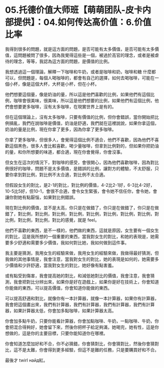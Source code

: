# 05.托德价值大师班【萌萌团队-皮卡内部提供】：04.如何传达高价值：6.价值比率

我得到很多的問題，就是這方面的問題，是否可能有太多價值，是否可能有太多價值，這問題被問了很多，因為我覺得這些是一個，被過於高官的理念，或者是被虐待的理念，等等，我認為這方面的問題，是價值的比例。

我想透過這一個理論，解釋一下咖啡和牛奶，或者是咖啡和奶，咖啡和糖 什麼都可以，但問題是，每個人喝咖啡的，都會有自己的選擇，如何去喝咖啡，可能在一個小杯，像是這個大杯，大杯是小杯，但在小杯。

他們想要這個量，像是奶油的量，所以這是他們喜歡的比例，如果他們有這個比例，咖啡會很美味，很美味，所以這是他們想要的比例，如果他們有這個比例，他們會想要更多咖啡，沒有太多咖啡，在現實世界上是有的。

但在這個理論上，沒有太多咖啡，只要有價值的比例，但你會錯誤，當你開始把比例搞亂，我們在說咖啡是價值，奶油是舒適，我們就在這裡說說，如果你拿這個，奶油的量是比例，現在你拿了更多，因為你拿了更多咖啡。

你拿了更多咖啡，但很多人，會覺得這個比例不適合，他們不喜歡，因為他們不喜歡這個黑色，很多人會比較喜歡，喝少量咖啡，但拿到比例對的，但如果你把奶油的量，和你所想要的味道，都合適，現在你會覺得，你會沒事。

但女生在這次的情況下，對咖啡的感受，會很開心，因為他們喜歡咖啡，因為對比例很好的咖啡，問題不是太多價值，是錯誤的比例，讓對方的體驗，不太舒服，只要你拿到對比例，對比例不太合適，對比例不太合適。

但假設女生的對比，是2-1的對比，對比例的價值，4-2比2-1好，6-3比4-2好，10-5比5好，但10-1，會很不合適，會令女生緊張，會令她不信任你，會令她，會讓你對她有點厭惱，如果對比例錯誤。

現在對比例的價值，並不是太高，你只是在做錯了，你只是在做錯了，你只是在做錯了，對比例，對比例，對比例，對比例，對比例，對比例，對比例，對比例，對比例，對比例，對比例，對比的感覺，就是 feel。

他們不喜歡的東西，是不一樣的，他們做的東西，這就是原因，女生要有一個女生的對比，這是我所想的一個重要的東西，當我對女生的對比，和她的表現是，她需要多少舒適和需要多少價值，我如何對比她，我如何做到這件事。

我主要是猜測，我用女生的經驗來做，我用女生的經驗來做，我做得最好猜測，但我做的其他事情是，我會注意，當我對女生的對比，她的表現是如何的，她需要多少價值和少許舒適，當我對女生的對比，她好像有點害羞。

或有點受到傷害，我會提高她的對比，和減低她對比的價值，我會注意，我會猜測，我會把對比分辨出來，如果你是好在遊戲上，如果你是好在技術上，你會知道你能做的東西，可以提高價值，你會知道你能做的東西。

可以提高舒適和對比，就像你有一本計算器，就像一本計算器，如果你有計算器，我會把這個畫出來，我們有計算器，我們有計算器，我們有計算器，我們有計算器，如果計算器太低，你會加多點咖啡，如果計算器太高。

你會加多點牛奶，只要你能看計算器，你會加點咖啡、牛奶，一點咖啡、牛奶，你會把混合得夠好，她會留下來，然後你把杯子給足夠滿，她喝完，她有性，這是你想做的，這是你的主要目標，只要你能知道你在哪裡。

你會知道怎麼加好和不合，你不必猜錯，你會猜對比，你會猜對比，然後你會猜對比，這不是太難，你會得到更多經驗，但這不是難的任務，只是要購買好和不合。

最後才 twirl  найд紅。
